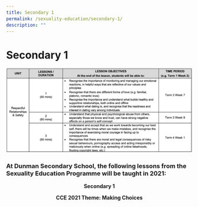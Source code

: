 ```yaml
---
title: Secondary 1
permalink: /sexuality-education/secondary-1/
description: ""
---
```

# Secondary 1
![](/images/Student%20Development%20Programme/CCP/Sec1%202022.png)

### At Dunman Secondary School, the following lessons from the Sexuality Education Programme will be taught in 2021:

<p style="text-align: center;"><b>Secondary 1</b></p>

<p style="text-align: center;"><b>CCE 2021 Theme: Making Choices</b></p>